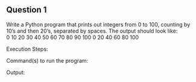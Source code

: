 ## Question 1

Write a Python program that prints out integers from 0 to 100, counting by 10’s and then 20’s, separated by spaces. The output should look like:  
0 10 20 30 40 50 60 70 80 90 100
0 20 40 60 80 100

Execution Steps: 

Command(s) to run the program:

Output:
